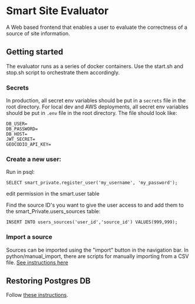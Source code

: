 # Smart Site Evaluator
A Web based frontend that enables a user to evaluate the correctness of a source of site information.

## Getting started
The evaluator runs as a series of docker containers. Use the start.sh and stop.sh script to orchestrate them accordingly.

### Secrets
In production, all secret env variables should be put in a `secrets` file in the root directory.
For local dev and AWS deployments, all secret env variables should be put in `.env` file in the root directory. 
The file should look like:
```
DB_USER=
DB_PASSWORD=
DB_HOST=
JWT_SECRET=
GEOCODIO_API_KEY=
```

### Create a new user:

Run in psql:
```
SELECT smart_private.register_user('my_username', 'my_password');
```
edit permission in the smart.user table

Find the source ID's you want to give the user access to and add them to the smart_Private.users_sources table:
```
INSERT INTO users_sources('user_id','source_id') VALUES(999,999);
```
### Import a source
Sources can be imported using the "import" button in the navigation bar. In python/manual_import, there are scripts for manually importing from a CSV file. [See instructions here](python/manual_import/permits/README.md)

## Restoring Postgres DB
Follow [these instructions](postgres/restore.md).
